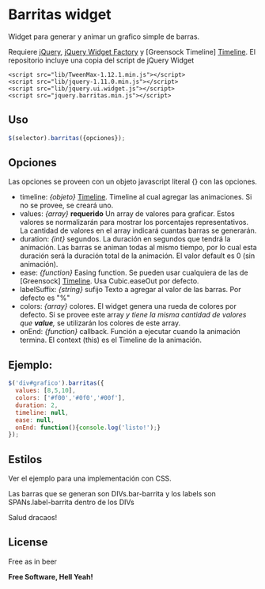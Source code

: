 Barritas widget
==============

Widget para generar y animar un grafico simple de barras.

Requiere [jQuery][jQuery], [jQuery Widget Factory][widget] y [Greensock Timeline] [Timeline]. El repositorio incluye una copia del script de jQuery Widget 

```
<script src="lib/TweenMax-1.12.1.min.js"></script>
<script src="lib/jquery-1.11.0.min.js"></script>
<script src="lib/jquery.ui.widget.js"></script>
<script src="jquery.barritas.min.js"></script>
```

Uso
----

```javascript
$(selector).barritas({opciones});
```

Opciones
----

Las opciones se proveen con un objeto javascript literal {} con las opciones.

  - timeline: *{objeto}* [Timeline]. Timeline al cual agregar las animaciones.
    Si no se provee, se creará uno.
  - values: *{array}* **requerido** Un array de valores para graficar. Estos valores
    se normalizarán para mostrar los porcentajes representativos. La cantidad de valores
    en el array indicará cuantas barras se generarán.
  - duration: *{int}* segundos. La duración en segundos que tendrá la animación. Las barras
    se animan todas al mismo tiempo, por lo cual esta duración será la duración total de
    la animación. El valor default es 0 (sin animación).
  - ease: *{function}* Easing function. Se pueden usar cualquiera de las
    de [Greensock] [Timeline]. Usa Cubic.easeOut por defecto.
  - labelSuffix: *{string}* sufijo Texto a agregar al valor de las barras.
    Por defecto es "%"
  - colors: *{array}* colores. El widget genera una rueda de colores por defecto. Si
    se provee este array *y tiene la misma cantidad de valores que **value**,* se
    utilizarán los colores de este array.
  - onEnd: *{function}* callback. Función a ejecutar cuando la animación termina.
    El context (this) es el Timeline de la animación.

Ejemplo:
----
```javascript
$('div#grafico').barritas({
  values: [8,5,10],
  colors: ['#f00','#0f0','#00f'],
  duration: 2,
  timeline: null,
  ease: null,
  onEnd: function(){console.log('listo!');}
});

```

Estilos
----

Ver el ejemplo para una implementación con CSS.

Las barras que se generan son DIVs.bar-barrita y los labels son SPANs.label-barrita dentro de los DIVs

Salud dracaos!


License
----

Free as in beer


**Free Software, Hell Yeah!**

[Timeline]:http://greensock.com
[jQuery]:http://jquery.com/
[widget]:http://jqueryui.com/widget/
